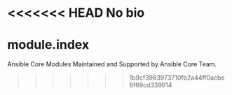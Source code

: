 <<<<<<< HEAD
No bio
=======
# module.index
Ansible Core Modules Maintained and Supported by Ansible Core Team.
>>>>>>> 1b9cf3983973710fb2a44ff0acbe6f69cd339614
